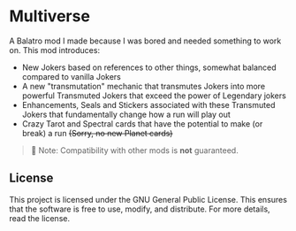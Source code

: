 # Multiverse
A Balatro mod I made because I was bored and needed something to work on.
This mod introduces:
 - New Jokers based on references to other things, somewhat balanced compared to vanilla Jokers
 - A new "transmutation" mechanic that transmutes Jokers into more powerful Transmuted Jokers that exceed the power of Legendary jokers
 - Enhancements, Seals and Stickers associated with these Transmuted Jokers that fundamentally change how a run will play out
 - Crazy Tarot and Spectral cards that have the potential to make (or break) a run ~~(Sorry, no new Planet cards)~~

> :page_facing_up: Note: Compatibility with other mods is **not** guaranteed.

## License
This project is licensed under the GNU General Public License. This ensures that the software is free to use, modify, and distribute. For more details, read the license.